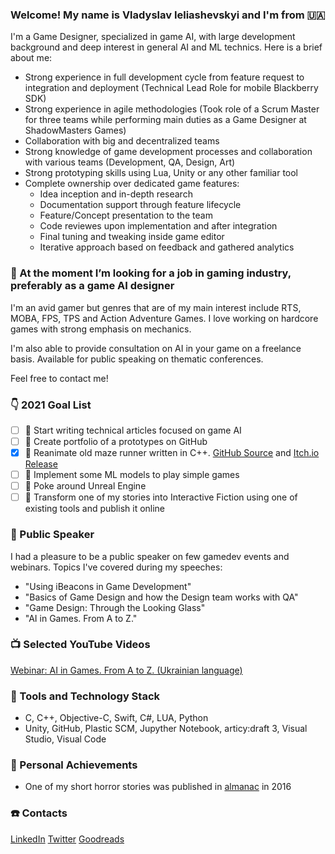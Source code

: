 ### Welcome! My name is Vladyslav Ieliashevskyi and I'm from :ukraine:
I'm a Game Designer, specialized in game AI, with large development background and deep interest in general AI and ML technics. Here is a brief about me:
- Strong experience in full development cycle from feature request to integration and deployment (Technical Lead Role for mobile Blackberry SDK)
- Strong experience in agile methodologies (Took role of a Scrum Master for three teams while performing main duties as a Game Designer at ShadowMasters Games)
- Collaboration with big and decentralized teams
- Strong knowledge of game development processes and collaboration with various teams (Development, QA, Design, Art)
- Strong prototyping skills using Lua, Unity or any other familiar tool
- Complete ownership over dedicated game features:
    - Idea inception and in-depth research
    - Documentation support through feature lifecycle
    - Feature/Concept presentation to the team
    - Code reviewes upon implementation and after integration
    - Final tuning and tweaking inside game editor
    - Iterative approach based on feedback and gathered analytics

### 👯 At the moment I’m looking for a job in gaming industry, preferably as a game AI designer 
I'm an avid gamer but genres that are of my main interest include RTS, MOBA, FPS, TPS and Action Adventure Games. I love working on hardcore games with strong emphasis on mechanics.

I'm also able to provide consultation on AI in your game on a freelance basis. Available for public speaking on thematic conferences.

Feel free to contact me!

### :point_down: 2021 Goal List
- [ ] :memo: Start writing technical articles focused on game AI
- [ ] :game_die: Create portfolio of a prototypes on GitHub
- [x] :construction: Reanimate old maze runner written in C++. [GitHub Source](https://github.com/vieliashevskyi/deepest-descent) and [Itch.io Release](https://vieliashevskyi.itch.io/deepest-descent)
- [ ] :robot: Implement some ML models to play simple games
- [ ] :school: Poke around Unreal Engine
- [ ] :eyes: Transform one of my stories into Interactive Fiction using one of existing tools and publish it online

### :mega: Public Speaker
I had a pleasure to be a public speaker on few gamedev events and webinars. Topics I've covered during my speeches:
- "Using iBeacons in Game Development" 
- "Basics of Game Design and how the Design team works with QA"
- "Game Design: Through the Looking Glass"
- "AI in Games. From A to Z."

### :tv: Selected YouTube Videos
[Webinar: AI in Games. From A to Z. (Ukrainian language)](https://www.youtube.com/watch?v=xpix1e4zIqY)

### :wrench: Tools and Technology Stack
- C, C++, Objective-C, Swift, C#, LUA, Python 
- Unity, GitHub, Plastic SCM, Jupyther Notebook, articy:draft 3, Visual Studio, Visual Code

### :raised_hands: Personal Achievements
- One of my short horror stories was published in [almanac](https://www.goodreads.com/book/show/56945599-4) in 2016

### :telephone: Contacts
[LinkedIn](https://www.linkedin.com/in/velashevskyy/)
[Twitter](https://twitter.com/vieliashevskyi)
[Goodreads](https://www.goodreads.com/user/show/54195270-vladyslav-ieliashevskyi)

<!--
**vieliashevskyi/vieliashevskyi** is a ✨ _special_ ✨ repository because its `README.md` (this file) appears on your GitHub profile.
-->
